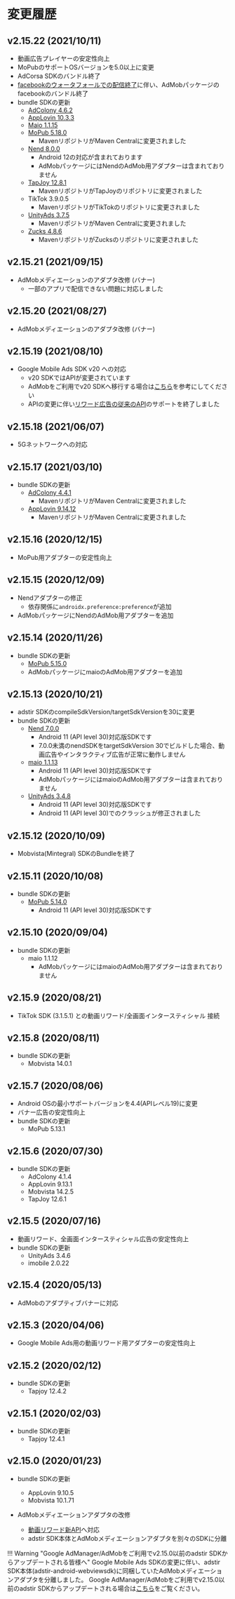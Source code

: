 # 変更履歴

## v2.15.22 (2021/10/11)

- 動画広告プレイヤーの安定性向上
- MoPubのサポートOSバージョンを5.0以上に変更
- AdCorsa SDKのバンドル終了
- [facebookのウォータフォールでの配信終了](https://www.facebook.com/business/help/178983086270324?id=211412110064838)に伴い、AdMobパッケージのfacebookのバンドル終了
- bundle SDKの更新
    * [AdColony 4.6.2](https://github.com/AdColony/AdColony-Android-SDK/releases/tag/4.6.2)
    * [AppLovin 10.3.3](https://github.com/AppLovin/AppLovin-MAX-SDK-Android/releases/tag/release_10_3_3)
    * [Maio 1.1.15](https://github.com/imobile-maio/maio-Android-SDK/releases/tag/v1.1.15)
    * [MoPub 5.18.0](https://github.com/mopub/mopub-android-sdk/releases/tag/v5.18.0)
        * MavenリポジトリがMaven Centralに変更されました
    * [Nend 8.0.0](https://github.com/fan-ADN/nendSDK-Android-pub/releases/tag/8.0.0)
        * Android 12の対応が含まれております
        * AdMobパッケージにはNendのAdMob用アダプターは含まれておりません
    * [TapJoy 12.8.1](https://dev.tapjoy.com/jp/android-sdk/Changelog#id-1281-2021-05-25)
        * MavenリポジトリがTapJoyのリポジトリに変更されました
    * TikTok 3.9.0.5
        * MavenリポジトリがTikTokのリポジトリに変更されました
    * [UnityAds 3.7.5](https://github.com/Unity-Technologies/unity-ads-android/releases/tag/3.7.5)
        * MavenリポジトリがMaven Centralに変更されました
    * [Zucks 4.8.6](https://ms.zucksadnetwork.com/media/sdk/manual/android)
        * MavenリポジトリがZucksのリポジトリに変更されました

## v2.15.21 (2021/09/15)

- AdMobメディエーションのアダプタ改修 (バナー)
    - 一部のアプリで配信できない問題に対応しました

## v2.15.20 (2021/08/27)

- AdMobメディエーションのアダプタ改修 (バナー)

## v2.15.19 (2021/08/10)

- Google Mobile Ads SDK v20 への対応
    - v20 SDKではAPIが変更されています
    - AdMobをご利用でv20 SDKへ移行する場合は[こちら](https://developers.google.com/admob/android/migration)を参考にしてください
    - APIの変更に伴い[リワード広告の従来のAPI](https://developers.google.com/admob/android/rewarded-video)のサポートを終了しました

## v2.15.18 (2021/06/07)

- 5Gネットワークへの対応

## v2.15.17 (2021/03/10)

- bundle SDKの更新
    * [AdColony 4.4.1](https://github.com/AdColony/AdColony-Android-SDK/releases/tag/4.4.1)
        * MavenリポジトリがMaven Centralに変更されました
    * [AppLovin 9.14.12](https://github.com/AppLovin/AppLovin-MAX-SDK-Android/releases/tag/release_9_14_12)
        * MavenリポジトリがMaven Centralに変更されました
## v2.15.16 (2020/12/15)

- MoPub用アダプターの安定性向上

## v2.15.15 (2020/12/09)

- Nendアダプターの修正
    - 依存関係に`androidx.preference:preference`が追加
- AdMobパッケージにNendのAdMob用アダプターを追加

## v2.15.14 (2020/11/26)

- bundle SDKの更新
    * [MoPub 5.15.0](https://github.com/mopub/mopub-android-sdk/releases/tag/v5.15.0)
    * AdMobパッケージにmaioのAdMob用アダプターを追加

## v2.15.13 (2020/10/21)

- adstir SDKのcompileSdkVersion/targetSdkVersionを30に変更
- bundle SDKの更新
    * [Nend 7.0.0](https://github.com/fan-ADN/nendSDK-Android-pub/releases/tag/7.0.0)
        * Android 11 (API level 30)対応版SDKです
        * 7.0.0未満のnendSDKをtargetSdkVersion 30でビルドした場合、動画広告やインタラクティブ広告が正常に動作しません
    * [maio 1.1.13](https://github.com/imobile-maio/maio-Android-SDK/releases/tag/v1.1.13)
        * Android 11 (API level 30)対応版SDKです
        * AdMobパッケージにはmaioのAdMob用アダプターは含まれておりません
    * [UnityAds 3.4.8](https://github.com/Unity-Technologies/unity-ads-android/releases/tag/3.4.8)
        * Android 11 (API level 30)対応版SDKです
        * Android 11 (API level 30)でのクラッシュが修正されました

## v2.15.12 (2020/10/09)

- Mobvista(Mintegral) SDKのBundleを終了


## v2.15.11 (2020/10/08)

- bundle SDKの更新
    * [MoPub 5.14.0](https://github.com/mopub/mopub-android-sdk/releases/tag/v5.14.0)
        * Android 11 (API level 30)対応版SDKです

## v2.15.10 (2020/09/04)

- bundle SDKの更新
    * maio 1.1.12
        * AdMobパッケージにはmaioのAdMob用アダプターは含まれておりません

## v2.15.9 (2020/08/21)

- TikTok SDK (3.1.5.1) との動画リワード/全画面インタースティシャル 接続

## v2.15.8 (2020/08/11)

- bundle SDKの更新
    * Mobvista 14.0.1

## v2.15.7 (2020/08/06)

- Android OSの最小サポートバージョンを4.4(APIレベル19)に変更
- バナー広告の安定性向上
- bundle SDKの更新
    - MoPub 5.13.1

## v2.15.6 (2020/07/30)

- bundle SDKの更新
    * AdColony 4.1.4
    * AppLovin 9.13.1
    * Mobvista 14.2.5
    * TapJoy 12.6.1

## v2.15.5 (2020/07/16)

- 動画リワード、全画面インタースティシャル広告の安定性向上
- bundle SDKの更新
    - UnityAds 3.4.6
    - imobile 2.0.22


## v2.15.4 (2020/05/13)

- AdMobのアダプティブバナーに対応

## v2.15.3 (2020/04/06)

- Google Mobile Ads用の動画リワード用アダプターの安定性向上

## v2.15.2 (2020/02/12)

- bundle SDKの更新
    - Tapjoy 12.4.2

## v2.15.1 (2020/02/03)

- bundle SDKの更新
    - Tapjoy 12.4.1

## v2.15.0 (2020/01/23)

- bundle SDKの更新
    - AppLovin 9.10.5
    - Mobvista 10.1.71

- AdMobメディエーションアダプタの改修
    - [動画リワード新API](https://developers.google.com/admob/android/rewarded-ads?hl=ja)へ対応
    - adstir SDK本体とAdMobメディエーションアダプタを別々のSDKに分離

!!! Warning "Google AdManager/AdMobをご利用でv2.15.0以前のadstir SDKからアップデートされる皆様へ"
    Google Mobile Ads SDKの変更に伴い、adstir SDK本体(adstir-android-webviewsdk)に同梱していたAdMobメディエーションアダプタを分離しました。
    Google AdManager/AdMobをご利用でv2.15.0以前のadstir SDKからアップデートされる場合は[こちら](adstir/question.md#google-admanageradmobでadstirの広告が表示されません)をご覧ください。